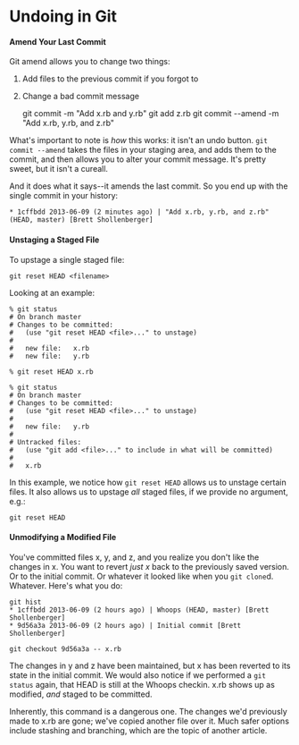 # Undoing in Git

#### Amend Your Last Commit

Git amend allows you to change two things:

1) Add files to the previous commit if you forgot to

2) Change a bad commit message
	
	git commit -m "Add x.rb and y.rb"
	git add z.rb
	git commit --amend -m "Add x.rb, y.rb, and z.rb"
	
What's important to note is _how_ this works: it isn't an undo button. `git commit --amend` takes the files in your staging area, and adds them to the commit, and then allows you to alter your commit message. It's pretty sweet, but it isn't a cureall.

And it does what it says--it amends the last commit. So you end up with the single commit in your history:

	* 1cffbdd 2013-06-09 (2 minutes ago) | "Add x.rb, y.rb, and z.rb" (HEAD, master) [Brett Shollenberger]

#### Unstaging a Staged File

To upstage a single staged file:

	git reset HEAD <filename>
	
Looking at an example:

	% git status                                                                                                                                                  
	# On branch master
	# Changes to be committed:
	#   (use "git reset HEAD <file>..." to unstage)
	#
	#	new file:   x.rb
	#	new file:   y.rb
	
	% git reset HEAD x.rb

	% git status                                                                                                                                                  
	# On branch master
	# Changes to be committed:
	#   (use "git reset HEAD <file>..." to unstage)
	#
	#	new file:   y.rb
	#
	# Untracked files:
	#   (use "git add <file>..." to include in what will be committed)
	#
	#	x.rb
	
In this example, we notice how `git reset HEAD` allows us to unstage certain files. It also allows us to upstage _all_ staged files, if we provide no argument, e.g.:

	git reset HEAD
	
#### Unmodifying a Modified File

You've committed files x, y, and z, and you realize you don't like the changes in x. You want to revert _just x_ back to the previously saved version. Or to the initial commit. Or whatever it looked like when you `git clone`d. Whatever. Here's what you do:

	git hist
	* 1cffbdd 2013-06-09 (2 hours ago) | Whoops (HEAD, master) [Brett Shollenberger]
	* 9d56a3a 2013-06-09 (2 hours ago) | Initial commit [Brett Shollenberger]

	git checkout 9d56a3a -- x.rb
	
The changes in y and z have been maintained, but x has been reverted to its state in the initial commit. We would also notice if we performed a `git status` again, that HEAD is still at the Whoops checkin. x.rb shows up as modified, _and_ staged to be committed. 

Inherently, this command is a dangerous one. The changes we'd previously made to x.rb are gone; we've copied another file over it. Much safer options include stashing and branching, which are the topic of another article.